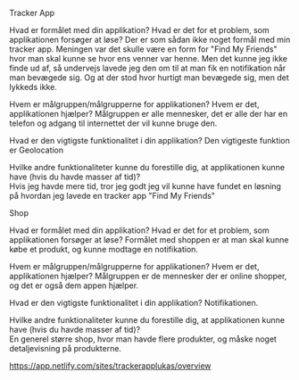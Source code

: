 Tracker App

Hvad er formålet med din applikation? Hvad er det for et problem, som applikationen forsøger at løse? 
Der er som sådan ikke noget formål med min tracker app. Meningen var det skulle være en form for "Find My Friends" hvor man skal kunne se hvor ens venner var henne. Men det kunne jeg ikke finde ud af, så undervejs lavede jeg den om til at man fik en notifikation når man bevægede sig. Og at der stod hvor hurtigt man bevægede sig, men det lykkeds ikke.
 

Hvem er målgruppen/målgrupperne for applikationen? Hvem er det, applikationen hjælper? 
Målgruppen er alle mennesker, det er alle der har en telefon og adgang til internettet der vil kunne bruge den.
 

Hvad er den vigtigste funktionalitet i din applikation? 
Den vigtigeste funktion er Geolocation


Hvilke andre funktionaliteter kunne du forestille dig, at applikationen kunne have (hvis du havde masser af tid)?  
Hvis jeg havde mere tid, tror jeg godt jeg vil kunne have fundet en løsning på hvordan jeg lavede en tracker app "Find My Friends"
 


Shop

Hvad er formålet med din applikation? Hvad er det for et problem, som applikationen forsøger at løse? 
Formålet med shoppen er at man skal kunne købe et produkt, og kunne modtage en notifikation.

Hvem er målgruppen/målgrupperne for applikationen? Hvem er det, applikationen hjælper? 
Målgruppen er de mennesker der er online shopper, og det er også dem appen hjælper.

Hvad er den vigtigste funktionalitet i din applikation? 
Notifikationen.

Hvilke andre funktionaliteter kunne du forestille dig, at applikationen kunne have (hvis du havde masser af tid)?  
En generel større shop, hvor man havde flere produkter, og måske noget detaljevisning på produkterne.

https://app.netlify.com/sites/trackerapplukas/overview